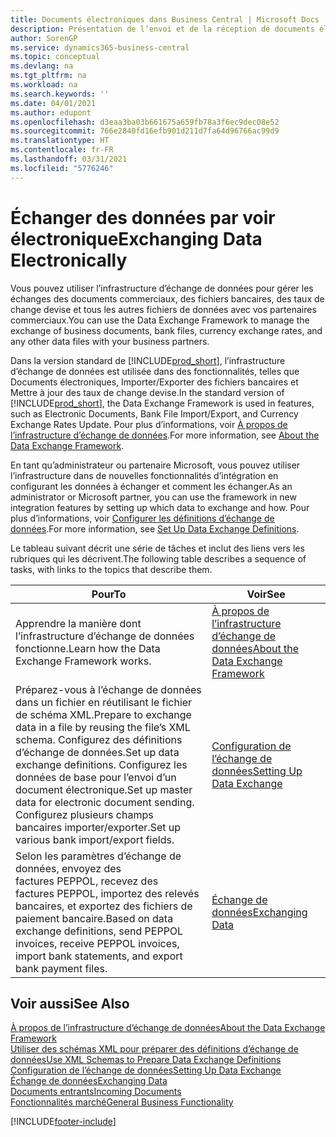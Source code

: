 ```yaml
---
title: Documents électroniques dans Business Central | Microsoft Docs
description: Présentation de l’envoi et de la réception de documents électroniques dans Business Central.
author: SorenGP
ms.service: dynamics365-business-central
ms.topic: conceptual
ms.devlang: na
ms.tgt_pltfrm: na
ms.workload: na
ms.search.keywords: ''
ms.date: 04/01/2021
ms.author: edupont
ms.openlocfilehash: d3eaa3ba03b661675a659fb78a3f6ec9dec08e52
ms.sourcegitcommit: 766e2840fd16efb901d211d7fa64d96766ac99d9
ms.translationtype: HT
ms.contentlocale: fr-FR
ms.lasthandoff: 03/31/2021
ms.locfileid: "5776246"
---
```

# <a name="exchanging-data-electronically"></a><span data-ttu-id="18673-103">Échanger des données par voir électronique</span><span class="sxs-lookup"><span data-stu-id="18673-103">Exchanging Data Electronically</span></span>
<span data-ttu-id="18673-104">Vous pouvez utiliser l’infrastructure d’échange de données pour gérer les échanges des documents commerciaux, des fichiers bancaires, des taux de change devise et tous les autres fichiers de données avec vos partenaires commerciaux.</span><span class="sxs-lookup"><span data-stu-id="18673-104">You can use the Data Exchange Framework to manage the exchange of business documents, bank files, currency exchange rates, and any other data files with your business partners.</span></span>

<span data-ttu-id="18673-105">Dans la version standard de [!INCLUDE[prod_short](includes/prod_short.md)], l’infrastructure d’échange de données est utilisée dans des fonctionnalités, telles que Documents électroniques, Importer/Exporter des fichiers bancaires et Mettre à jour des taux de change devise.</span><span class="sxs-lookup"><span data-stu-id="18673-105">In the standard version of [!INCLUDE[prod_short](includes/prod_short.md)], the Data Exchange Framework is used in features, such as Electronic Documents, Bank File Import/Export, and Currency Exchange Rates Update.</span></span> <span data-ttu-id="18673-106">Pour plus d’informations, voir [À propos de l’infrastructure d’échange de données](across-about-the-data-exchange-framework.md).</span><span class="sxs-lookup"><span data-stu-id="18673-106">For more information, see [About the Data Exchange Framework](across-about-the-data-exchange-framework.md).</span></span>

<span data-ttu-id="18673-107">En tant qu’administrateur ou partenaire Microsoft, vous pouvez utiliser l’infrastructure dans de nouvelles fonctionnalités d’intégration en configurant les données à échanger et comment les échanger.</span><span class="sxs-lookup"><span data-stu-id="18673-107">As an administrator or Microsoft partner, you can use the framework in new integration features by setting up which data to exchange and how.</span></span> <span data-ttu-id="18673-108">Pour plus d’informations, voir [Configurer les définitions d’échange de données](across-how-to-set-up-data-exchange-definitions.md).</span><span class="sxs-lookup"><span data-stu-id="18673-108">For more information, see [Set Up Data Exchange Definitions](across-how-to-set-up-data-exchange-definitions.md).</span></span>

<span data-ttu-id="18673-109">Le tableau suivant décrit une série de tâches et inclut des liens vers les rubriques qui les décrivent.</span><span class="sxs-lookup"><span data-stu-id="18673-109">The following table describes a sequence of tasks, with links to the topics that describe them.</span></span>  

|<span data-ttu-id="18673-110">Pour</span><span class="sxs-lookup"><span data-stu-id="18673-110">To</span></span>|<span data-ttu-id="18673-111">Voir</span><span class="sxs-lookup"><span data-stu-id="18673-111">See</span></span>|  
|--------|---------|  
|<span data-ttu-id="18673-112">Apprendre la manière dont l’infrastructure d’échange de données fonctionne.</span><span class="sxs-lookup"><span data-stu-id="18673-112">Learn how the Data Exchange Framework works.</span></span>|[<span data-ttu-id="18673-113">À propos de l’infrastructure d’échange de données</span><span class="sxs-lookup"><span data-stu-id="18673-113">About the Data Exchange Framework</span></span>](across-about-the-data-exchange-framework.md)|  
|<span data-ttu-id="18673-114">Préparez-vous à l’échange de données dans un fichier en réutilisant le fichier de schéma XML.</span><span class="sxs-lookup"><span data-stu-id="18673-114">Prepare to exchange data in a file by reusing the file’s XML schema.</span></span> <span data-ttu-id="18673-115">Configurez des définitions d’échange de données.</span><span class="sxs-lookup"><span data-stu-id="18673-115">Set up data exchange definitions.</span></span> <span data-ttu-id="18673-116">Configurez les données de base pour l’envoi d’un document électronique.</span><span class="sxs-lookup"><span data-stu-id="18673-116">Set up master data for electronic document sending.</span></span> <span data-ttu-id="18673-117">Configurez plusieurs champs bancaires importer/exporter.</span><span class="sxs-lookup"><span data-stu-id="18673-117">Set up various bank import/export fields.</span></span>|[<span data-ttu-id="18673-118">Configuration de l’échange de données</span><span class="sxs-lookup"><span data-stu-id="18673-118">Setting Up Data Exchange</span></span>](across-set-up-data-exchange.md)|  
|<span data-ttu-id="18673-119">Selon les paramètres d’échange de données, envoyez des factures PEPPOL, recevez des factures PEPPOL, importez des relevés bancaires, et exportez des fichiers de paiement bancaire.</span><span class="sxs-lookup"><span data-stu-id="18673-119">Based on data exchange definitions, send PEPPOL invoices, receive PEPPOL invoices, import bank statements, and export bank payment files.</span></span>|[<span data-ttu-id="18673-120">Échange de données</span><span class="sxs-lookup"><span data-stu-id="18673-120">Exchanging Data</span></span>](across-exchange-data.md)|  

## <a name="see-also"></a><span data-ttu-id="18673-121">Voir aussi</span><span class="sxs-lookup"><span data-stu-id="18673-121">See Also</span></span>  
[<span data-ttu-id="18673-122">À propos de l’infrastructure d’échange de données</span><span class="sxs-lookup"><span data-stu-id="18673-122">About the Data Exchange Framework</span></span>](across-about-the-data-exchange-framework.md)  
[<span data-ttu-id="18673-123">Utiliser des schémas XML pour préparer des définitions d’échange de données</span><span class="sxs-lookup"><span data-stu-id="18673-123">Use XML Schemas to Prepare Data Exchange Definitions</span></span>](across-how-to-use-xml-schemas-to-prepare-data-exchange-definitions.md)  
[<span data-ttu-id="18673-124">Configuration de l’échange de données</span><span class="sxs-lookup"><span data-stu-id="18673-124">Setting Up Data Exchange</span></span>](across-set-up-data-exchange.md)  
[<span data-ttu-id="18673-125">Échange de données</span><span class="sxs-lookup"><span data-stu-id="18673-125">Exchanging Data</span></span>](across-exchange-data.md)  
[<span data-ttu-id="18673-126">Documents entrants</span><span class="sxs-lookup"><span data-stu-id="18673-126">Incoming Documents</span></span>](across-income-documents.md)  
[<span data-ttu-id="18673-127">Fonctionnalités marché</span><span class="sxs-lookup"><span data-stu-id="18673-127">General Business Functionality</span></span>](ui-across-business-areas.md)


[!INCLUDE[footer-include](includes/footer-banner.md)]